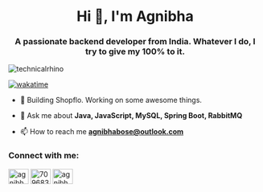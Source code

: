 <h1 align="center">Hi 👋, I'm Agnibha</h1>
<h3 align="center">A passionate backend developer from India. Whatever I do, I try to give my 100% to it. </h3>

<p align="left"> <img src="https://komarev.com/ghpvc/?username=technicalrhino&label=Profile%20views&color=0e75b6&style=flat" alt="technicalrhino" /> </p>

[![wakatime](https://wakatime.com/badge/user/ead93d9e-3fea-487b-bfc4-530dcca9ed8c.svg)](https://wakatime.com/@ead93d9e-3fea-487b-bfc4-530dcca9ed8c)

- 🌱 Building Shopflo. Working on some awesome things.

- 💬 Ask me about **Java, JavaScript, MySQL, Spring Boot, RabbitMQ**

- 📫 How to reach me **agnibhabose@outlook.com**

<h3 align="left">Connect with me:</h3>
<p align="left">
<a href="https://linkedin.com/in/agnibha" target="blank"><img align="center" src="https://raw.githubusercontent.com/rahuldkjain/github-profile-readme-generator/master/src/images/icons/Social/linked-in-alt.svg" alt="agnibha" height="30" width="40" /></a>
<a href="https://stackoverflow.com/users/7096838" target="blank"><img align="center" src="https://raw.githubusercontent.com/rahuldkjain/github-profile-readme-generator/master/src/images/icons/Social/stack-overflow.svg" alt="7096838" height="30" width="40" /></a>
<a href="https://fb.com/agnibha.bose" target="blank"><img align="center" src="https://raw.githubusercontent.com/rahuldkjain/github-profile-readme-generator/master/src/images/icons/Social/facebook.svg" alt="agnibha.bose" height="30" width="40" /></a>
</p>
